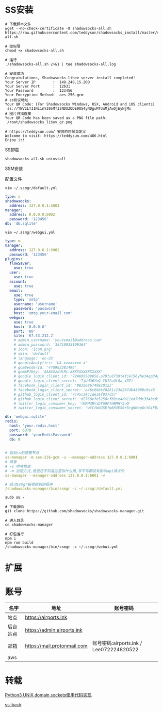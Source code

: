# SS安装

```shell
# 下载脚本文件
wget --no-check-certificate -O shadowsocks-all.sh https://raw.githubusercontent.com/teddysun/shadowsocks_install/master/shadowsocks-all.sh

# 给权限
chmod +x shadowsocks-all.sh

# 运行
./shadowsocks-all.sh 2>&1 | tee shadowsocks-all.log

# 安装成功
Congratulations, Shadowsocks-libev server install completed!
Your Server IP        :  149.248.15.200
Your Server Port      :  12631
Your Password         :  123456
Your Encryption Method:  aes-256-gcm
# ss协议地址
Your QR Code: (For Shadowsocks Windows, OSX, Android and iOS clients)
 ss://YWVzLTI1Ni1nY206MTIzNDU2QDE0OS4yNDguMTUuMjAwOjEyNjMx
# 图片扫描连接
Your QR Code has been saved as a PNG file path:
 /root/shadowsocks_libev_qr.png

# https://teddysun.com/ 安装的时候自定义
Welcome to visit: https://teddysun.com/486.html
Enjoy it!
```

SS卸载

```shell
shadowsocks-all.sh uninstall
```

SSM安装

配置文件

`vim ~/.ssmgr/default.yml`

```yaml
type: s
shadowsocks:
  address: 127.0.0.1:6001
manager:
  address: 0.0.0.0:6002
  password: '123456'
db: 'db.sqlite'
```

`vim ~/.ssmgr/webgui.yml`

```yaml
type: m
manager:
  address: 127.0.0.1:6002
  password: '123456'
plugins:
  flowSaver:
    use: true
  user:
    use: true
  account:
    use: true
  email:
    use: true
    type: 'smtp'
    username: 'username'
    password: 'password'
    host: 'smtp.your-email.com'
  webgui:
    use: true
    host: '0.0.0.0'
    port: '80'
    site: '67.43.212.2'
    # admin_username: 'youremail@address.com'
    # admin_password: '35710935109364'
    # icon: 'icon.png'
    # skin: 'default'
    # language: 'en-US'
    # googleAnalytics: 'UA-xxxxxxxx-x'
    # gcmSenderId: '476902381496'
    # gcmAPIKey: 'AAAAGzddLRc:XXXXXXXXXXXXXX'
    # google_login_client_id: '724695589056-p78tu8738t4fjel56yhe34qq34gjufsi.apps.googleusercontent.com'
    # google_login_client_secret: 'TjUd36YnQ-YUI2uUtQa_43Tl'
    # facebook_login_client_id: '9825686749820123'
    # facebook_login_client_secret: 'a46c6bb6f8281c23d2b74b43008c9c46'
    # github_login_client_id: '7c45c34c1de3ef937d37'
    # github_login_client_secret: 'd2768efe5258cfb9ce4da11ed7ddc334bc65756b'
    # twitter_login_consumer_key: 'tKPH3RViDT68PtHBMHYJuQ'
    # twitter_login_consumer_secret: 'wYCtWdUSEfm8H3ES0r5rgHKeqGvYGiFDrGj4THiq3T6'

db: 'webgui.sqlite'
redis:
  host: 'your.redis.host'
  port: 6379
  password: 'yourRedisPassword'
  db: 0
  
  
# 启动ss的管理节点
ss-manager -m aes-256-gcm -u --manager-address 127.0.0.1:6001
# 或者
# -v 啰嗦模式
# -m 加密方式,但是还不知道这里有什么用,写不写都没有影响api请求的
ss-manager --manager-address 127.0.0.1:6001 -v

# 启动ssmgr接收控制的程序
/shadowsocks-manager/bin/ssmgr -c ~/.ssmgr/default.yml
```



```shell
sudo su -

# 下载源码
git clone https://github.com/shadowsocks/shadowsocks-manager.git

# 进入目录
cd shadowsocks-manager

# 打包运行
npm i
npm run build
/shadowsocks-manager/bin/ssmgr -c ~/.ssmgr/webui.yml
```

# 扩展



# 账号

| 名字     | 地址                        | 账号密码                                 |
| -------- | --------------------------- | ---------------------------------------- |
| 站点     | https://airports.ink        |                                          |
| 后台站点 | https://admin.airports.ink  |                                          |
| 邮箱     | https://mail.protonmail.com | 账号密码:airports.ink  / Lee072224820522 |
| aws      |                             |                                          |

# 转载

[Python3 UNIX domain sockets使用代码实现](https://www.cnblogs.com/lsdb/p/12191095.html)

[ss-bash](https://github.com/hellofwy/ss-bash/wiki)

